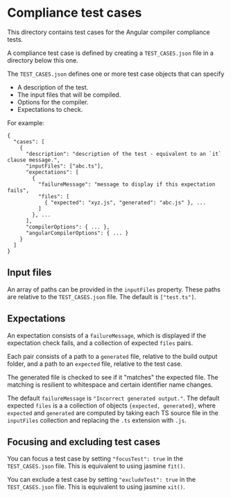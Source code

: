 # Compliance test cases

This directory contains test cases for the Angular compiler compliance tests.

A compliance test case is defined by creating a `TEST_CASES.json` file in a directory below this one.

The `TEST_CASES.json` defines one or more test case objects that can specify

* A description of the test.
* The input files that will be compiled.
* Options for the compiler.
* Expectations to check.

For example:

```
{
  "cases": [
    {
      "description": "description of the test - equivalent to an `it` clause message.",
      "inputFiles": ["abc.ts"],
      "expectations": [
        {
          "failureMessage": "message to display if this expectation fails",
          "files": [
            { "expected": "xyz.js", "generated": "abc.js" }, ...
          ]
        }, ...
      ],
      "compilerOptions": { ... },
      "angularCompilerOptions": { ... }
    }
  ]
}
```

## Input files

An array of paths can be provided in the `inputFiles` property.
These paths are relative to the `TEST_CASES.json` file.
The default is `["test.ts"]`.

## Expectations

An expectation consists of a `failureMessage`, which is displayed if the expectation check
fails, and a collection of expected `files` pairs.

Each pair consists of a path to a `generated` file, relative to the build output folder,
and a path to an `expected` file, relative to the test case.

The generated file is checked to see if it "matches" the expected file. The matching is
resilient to whitespace and certain identifier name changes.

The default `failureMessage` is `"Incorrect generated output."`.
The default expected `files` is a a collection of objects `{expected, generated}`,
where `expected` and `generated` are computed by taking each TS source file in the
`inputFiles` collection and replacing the `.ts` extension with `.js`.

## Focusing and excluding test cases

You can focus a test case by setting `"focusTest": true` in the `TEST_CASES.json` file.
This is equivalent to using jasmine `fit()`.

You can exclude a test case by setting `"excludeTest": true` in the `TEST_CASES.json` file.
This is equivalent to using jasmine `xit()`.
